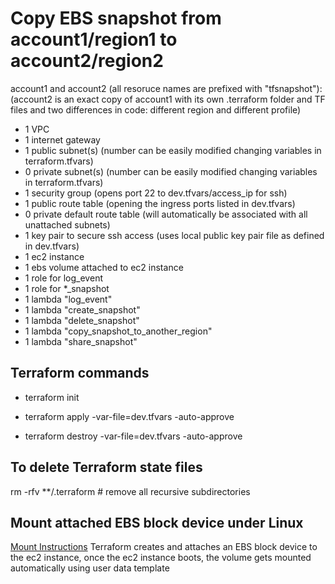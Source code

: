 # Copy EBS snapshot from account1/region1 to account2/region2

account1 and account2 (all resoruce names are prefixed with "tfsnapshot"):
(account2 is an exact copy of account1 with its own .terraform folder and TF files and two differences in code: different region and different profile)
+ 1 VPC
+ 1 internet gateway
+ 1 public subnet(s)  (number can be easily modified changing variables in terraform.tfvars)
+ 0 private subnet(s) (number can be easily modified changing variables in terraform.tfvars)
+ 1 security group (opens port 22 to dev.tfvars/access_ip for ssh)
+ 1 public route table (opening the ingress ports listed in dev.tfvars)
+ 0 private default route table (will automatically be associated with all unattached subnets)
+ 1 key pair to secure ssh access (uses local public key pair file as defined in dev.tfvars)
+ 1 ec2 instance
+ 1 ebs volume attached to ec2 instance
+ 1 role for log_event
+ 1 role for *_snapshot
+ 1 lambda "log_event"
+ 1 lambda "create_snapshot"
+ 1 lambda "delete_snapshot"
+ 1 lambda "copy_snapshot_to_another_region"
+ 1 lambda "share_snapshot"

## Terraform commands
    
* terraform init

* terraform apply -var-file=dev.tfvars -auto-approve
    
* terraform destroy -var-file=dev.tfvars -auto-approve

## To delete Terraform state files
rm -rfv **/.terraform # remove all recursive subdirectories
    
## Mount attached EBS block device under Linux
[Mount Instructions](https://docs.aws.amazon.com/AWSEC2/latest/UserGuide/ebs-using-volumes.html)
Terraform creates and attaches an EBS block device to the ec2 instance,
once the ec2 instance boots, the volume gets mounted automatically using user data template
